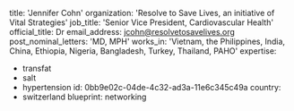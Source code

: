 title: 'Jennifer Cohn'
organization: 'Resolve to Save Lives, an initiative of Vital Strategies'
job_title: 'Senior Vice President, Cardiovascular Health'
official_title: Dr
email_address: jcohn@resolvetosavelives.org
post_nominal_letters: 'MD, MPH'
works_in: 'Vietnam, the Philippines, India, China, Ethiopia, Nigeria, Bangladesh, Turkey, Thailand, PAHO'
expertise:
  - transfat
  - salt
  - hypertension
id: 0bb9e02c-04de-4c32-ad3a-11e6c345c49a
country:
  - switzerland
blueprint: networking
